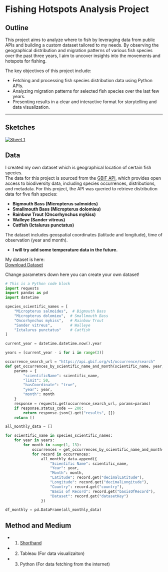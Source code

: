 # Fishing Hotspots Analysis Project

## Outline

This project aims to analyze where to fish by leveraging data from public APIs and building a custom dataset tailored to my needs. By observing the geographical distribution and migration patterns of various fish species over the past three years, I aim to uncover insights into the movements and hotspots for fishing.

The key objectives of this project include:
- Fetching and processing fish species distribution data using Python APIs.
- Analyzing migration patterns for selected fish species over the last few years.
- Presenting results in a clear and interactive format for storytelling and data visualization.
---

## Sketches
<div class='tableauPlaceholder' id='viz1732155173034' style='position: relative'>
    <noscript>
        <a href='#'>
            <img alt='Sheet 1' src='https://public.tableau.com/static/images/Fi/FishDistribution/Sheet1/1_rss.png' style='border: none' />
        </a>
    </noscript>
    <object class='tableauViz' style='display:none;'>
        <param name='host_url' value='https%3A%2F%2Fpublic.tableau.com%2F' />
        <param name='embed_code_version' value='3' />
        <param name='site_root' value='' />
        <param name='name' value='FishDistribution/Sheet1' />
        <param name='tabs' value='no' />
        <param name='toolbar' value='yes' />
        <param name='static_image' value='https://public.tableau.com/static/images/Fi/FishDistribution/Sheet1/1.png' />
        <param name='animate_transition' value='yes' />
        <param name='display_static_image' value='yes' />
        <param name='display_spinner' value='yes' />
        <param name='display_overlay' value='yes' />
        <param name='display_count' value='yes' />
        <param name='language' value='en-US' />
        <param name='filter' value='publish=yes' />
    </object>
</div>
<script type='text/javascript'>
    var divElement = document.getElementById('viz1732155173034');
    var vizElement = divElement.getElementsByTagName('object')[0];
    vizElement.style.width = '100%';
    vizElement.style.height = (divElement.offsetWidth * 0.75) + 'px';
    var scriptElement = document.createElement('script');
    scriptElement.src = 'https://public.tableau.com/javascripts/api/viz_v1.js';
    vizElement.parentNode.insertBefore(scriptElement, vizElement);
</script>


## Data
I created my own dataset which is geographical location of certain fish species.  
The data for this project is sourced from the [GBIF API](https://www.gbif.org/developer/summary), which provides open access to biodiversity data, including species occurrences, distributions, and metadata. For this project, the API was queried to retrieve distribution data for five fish species:
- **Bigmouth Bass (Micropterus salmoides)**
- **Smallmouth Bass (Micropterus dolomieu)**
- **Rainbow Trout (Oncorhynchus mykiss)**
- **Walleye (Sander vitreus)**
- **Catfish (Ictalurus punctatus)**

The dataset includes geospatial coordinates (latitude and longitude), time of observation (year and month).
 - **I will try add some temperature data in the future.**

My dataset is here:  
[Download Dataset](./fishmonthly.csv)  

Change parameters down here you can create your own dataset! 
```python
# This is a Python code block
import requests
import pandas as pd
import datetime

species_scientific_names = [
    "Micropterus salmoides",  # Bigmouth Bass
    "Micropterus dolomieu",  # Smallmouth Bass
    "Oncorhynchus mykiss",   # Rainbow Trout
    "Sander vitreus",        # Walleye
    "Ictalurus punctatus"    # Catfish
]

current_year = datetime.datetime.now().year

years = [current_year - i for i in range(3)]

occurrence_search_url = "https://api.gbif.org/v1/occurrence/search"
def get_occurrences_by_scientific_name_and_month(scientific_name, year, month):
    params = {
        "scientificName": scientific_name,
        "limit": 50,          
        "hasCoordinate": "true", 
        "year": year,         
        "month": month         
    }
    response = requests.get(occurrence_search_url, params=params)
    if response.status_code == 200:
        return response.json().get("results", [])
    return []

all_monthly_data = []

for scientific_name in species_scientific_names:
    for year in years:
        for month in range(1, 13):  
            occurrences = get_occurrences_by_scientific_name_and_month(scientific_name, year, month)
            for record in occurrences:
                all_monthly_data.append({
                    "Scientific Name": scientific_name,
                    "Year": year,
                    "Month": month,
                    "Latitude": record.get("decimalLatitude"),
                    "Longitude": record.get("decimalLongitude"),
                    "Country": record.get("country"),
                    "Basis of Record": record.get("basisOfRecord"),
                    "Dataset": record.get("datasetKey")
                })

df_monthly = pd.DataFrame(all_monthly_data)
```

## Method and Medium
 - 1. [Shorthand](https://shorthand.com/)
 - 2. Tableau (For data visualizaiton)
 - 3. Python (For data fetching from the internet)
      
